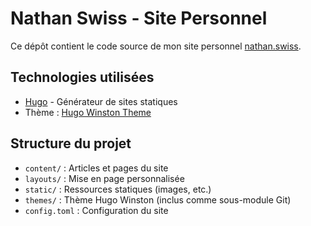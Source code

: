 # Nathan Swiss - Site Personnel

Ce dépôt contient le code source de mon site personnel [nathan.swiss](https://nathan.swiss).

## Technologies utilisées

- [Hugo](https://gohugo.io/) - Générateur de sites statiques
- Thème : [Hugo Winston Theme](https://github.com/zerostaticthemes/hugo-winston-theme/)

## Structure du projet

- `content/` : Articles et pages du site
- `layouts/` : Mise en page personnalisée
- `static/` : Ressources statiques (images, etc.)
- `themes/` : Thème Hugo Winston (inclus comme sous-module Git)
- `config.toml` : Configuration du site
